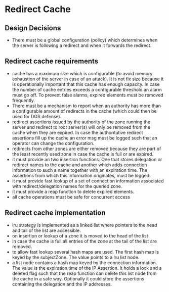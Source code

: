 # Redirect Cache

## Design Decisions
- There must be a global configuration (policy) which determines when the server is following a
  redirect and when it forwards the redirect.

## Redirect cache requirements
- cache has a maximum size which is configurable (to avoid memory exhaustion of the server in case
  of an attack). It is not fix size because it is operationally important that this cache has enough
  capacity. In case the number of cache entries exceeds a configurable threshold an alarm must go
  off. To prevent false alarms, expired elements must be removed frequently.
- There must be a mechanism to report when an authority has more than a configurable amount of
  redirects in the cache (which could then be used for DOS defense).
- redirect assertions issued by the authority of the zone running the server and redirect to root
  server(s) will only be removed from the cache when they are expired. In case the authoritative
  redirect assertions fill up the cache an error msg must be logged such that an operator can
  change the configuration.
- redirects from other zones are either removed because they are part of the least recently used
  zone in case the cache is full or are expired.
- it must provide an two insertion functions. One that stores delegation or redirect names to the
  cache and another which adds connection information to such a name together with an expiration
  time. The assertions from which this information originates, must be logged.
- it must provide fast lookup of a set of connection information associated with redirect/delegation
  names for the queried zone.
- it must provide a reap function to delete expired elements.
- all cache operations must be safe for concurrent access

## Redirect cache implementation
- lru strategy is implemented as a linked list where pointers to the head and tail of the list are
  accessible.
- on insertion or lookup of a zone it is moved to the head of the list
- in case the cache is full all entries of the zone at the tail of the list are removed.
- to allow fast lookup several hash maps are used. The first hash map is keyed by the subjectZone.
  The value points to a lru list node.
- a list node contains a hash map keyed by the connection information. The value is the expiration
  time of the IP Assertion. It holds a lock and a deleted flag such that the reap function can
  delete this list node from the cache in a safe way. Optionally it could store the assertions
  containing the delegation and the IP addresses.
